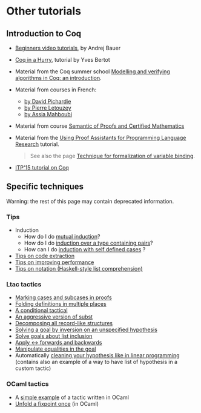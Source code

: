 Other tutorials
===============

Introduction to Coq
-------------------

-   [Beginners video tutorials](http://www.youtube.com/view_play_list?p=DD40A96C2ED54E99), by Andrej Bauer
-   [Coq in a Hurry](http://cel.archives-ouvertes.fr/inria-00001173), tutorial by Yves Bertot
-   Material from the Coq summer school [Modelling and verifying algorithms in Coq: an introduction](http://moscova.inria.fr/~zappa/teaching/coq/ecole10/).
-   Material from courses in French:
    -   [by David Pichardie](http://www.irisa.fr/celtique/pichardie/teaching/M2/MDV/)
    -   [by Pierre Letouzey](https://www.irif.fr/users/letouzey/edu/preuves)
    -   [by Assia Mahboubi](http://specfun.inria.fr/mahboubi/ens.html)
-   Material from course [Semantic of Proofs and Certified Mathematics](http://specfun.inria.fr/mahboubi/cirm14.html)
-   Material from the [Using Proof Assistants for Programming Language Research](http://www.cis.upenn.edu/~plclub/popl08-tutorial/code/index.html) tutorial.

    > See also the page [Technique for formalization of variable binding](BindingRepresentation).

-   [ITP'15 tutorial on Coq](http://coq.inria.fr/coq-itp-2015)

Specific techniques
-------------------

Warning: the rest of this page may contain deprecated information.

### Tips

-   Induction
    -   How do I do [mutual induction](Mutual%20Induction)?
    -   How do I do [induction over a type containing pairs](Induction%20over%20a%20type%20containing%20pairs)?
    -   How can I do [induction with self defined cases](InductionWithSelfDefinedCases) ?
-   [Tips on code extraction](Extraction)
-   [Tips on improving performance](Performance)
-   [Tips on notation (Haskell-style list comprehension)](ListComprehensionNotation)

### Ltac tactics

-   [Marking cases and subcases in proofs](Case%20(tactic))
-   [Folding definitions in multiple places](Folding%20tactics)
-   [A conditional tactical](if/then/else%20(tactical))
-   [An aggressive version of subst](subst++%20(tactic))
-   [Decomposing all record-like structures](decompose%20records%20(tactic))
-   [Solving a goal by inversion on an unspecified hypothesis](solve%20by%20inversion%20(tactic))
-   [Solve goals about list inclusion](InTac)
-   [Apply &lt;-&gt; forwards and backwards](AppFwdRev)
-   [Manipulate equalities in the goal](LhsRhsTactic)
-   Automatically [cleaning your hypothesis like in linear programming](LinearTactics) (contains also an example of a way to have list of hypothesis in a custom tactic)

### OCaml tactics

-   A [simple example](evar_match) of a tactic written in OCaml
-   [Unfold a fixpoint once](UnfoldFixpointOnce) (in OCaml)

